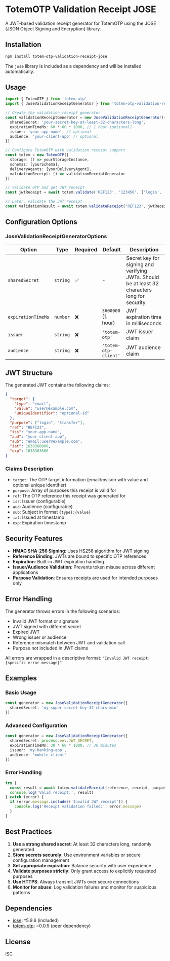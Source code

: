 # TotemOTP Validation Receipt JOSE

A JWT-based validation receipt generator for TotemOTP using the JOSE (JSON Object Signing and Encryption) library.

## Installation

```bash
npm install totem-otp-validation-receipt-jose
```

The `jose` library is included as a dependency and will be installed automatically.

## Usage

```typescript
import { TotemOTP } from 'totem-otp'
import { JoseValidationReceiptGenerator } from 'totem-otp-validation-receipt-jose'

// Create the validation receipt generator
const validationReceiptGenerator = new JoseValidationReceiptGenerator({
  sharedSecret: 'your-secret-key-at-least-32-characters-long',
  expirationTimeMs: 60 * 60 * 1000, // 1 hour (optional)
  issuer: 'your-app-name', // optional
  audience: 'your-client-app' // optional
})

// Configure TotemOTP with validation receipt support
const totem = new TotemOTP({
  storage: () => yourStorageInstance,
  schemas: [yourSchema],
  deliveryAgents: [yourDeliveryAgent],
  validationReceipt: () => validationReceiptGenerator
})

// Validate OTP and get JWT receipt
const jwtReceipt = await totem.validate('REF123', '123456', ['login', 'transfer'])

// Later, validate the JWT receipt
const validationResult = await totem.validateReceipt('REF123', jwtReceipt, 'login')
```

## Configuration Options

### JoseValidationReceiptGeneratorOptions

| Option | Type | Required | Default | Description |
|--------|------|----------|---------|-------------|
| `sharedSecret` | `string` | ✅ | - | Secret key for signing and verifying JWTs. Should be at least 32 characters long for security |
| `expirationTimeMs` | `number` | ❌ | `3600000` (1 hour) | JWT expiration time in milliseconds |
| `issuer` | `string` | ❌ | `'totem-otp'` | JWT issuer claim |
| `audience` | `string` | ❌ | `'totem-otp-client'` | JWT audience claim |

## JWT Structure

The generated JWT contains the following claims:

```json
{
  "target": {
    "type": "email",
    "value": "user@example.com",
    "uniqueIdentifier": "optional-id"
  },
  "purpose": ["login", "transfer"],
  "ref": "REF123",
  "iss": "your-app-name",
  "aud": "your-client-app", 
  "sub": "email:user@example.com",
  "iat": 1638360000,
  "exp": 1638363600
}
```

### Claims Description

- `target`: The OTP target information (email/msisdn with value and optional unique identifier)
- `purpose`: Array of purposes this receipt is valid for
- `ref`: The OTP reference this receipt was generated for
- `iss`: Issuer (configurable)
- `aud`: Audience (configurable)
- `sub`: Subject in format `{type}:{value}`
- `iat`: Issued at timestamp
- `exp`: Expiration timestamp

## Security Features

- **HMAC SHA-256 Signing**: Uses HS256 algorithm for JWT signing
- **Reference Binding**: JWTs are bound to specific OTP references
- **Expiration**: Built-in JWT expiration handling
- **Issuer/Audience Validation**: Prevents token misuse across different applications
- **Purpose Validation**: Ensures receipts are used for intended purposes only

## Error Handling

The generator throws errors in the following scenarios:

- Invalid JWT format or signature
- JWT signed with different secret
- Expired JWT
- Wrong issuer or audience
- Reference mismatch between JWT and validation call
- Purpose not included in JWT claims

All errors are wrapped in a descriptive format: `"Invalid JWT receipt: {specific error message}"`

## Examples

### Basic Usage

```typescript
const generator = new JoseValidationReceiptGenerator({
  sharedSecret: 'my-super-secret-key-32-chars-min'
})
```

### Advanced Configuration

```typescript
const generator = new JoseValidationReceiptGenerator({
  sharedSecret: process.env.JWT_SECRET,
  expirationTimeMs: 30 * 60 * 1000, // 30 minutes
  issuer: 'my-banking-app',
  audience: 'mobile-client'
})
```

### Error Handling

```typescript
try {
  const result = await totem.validateReceipt(reference, receipt, purpose)
  console.log('Valid receipt:', result)
} catch (error) {
  if (error.message.includes('Invalid JWT receipt')) {
    console.log('Receipt validation failed:', error.message)
  }
}
```

## Best Practices

1. **Use a strong shared secret**: At least 32 characters long, randomly generated
2. **Store secrets securely**: Use environment variables or secure configuration management
3. **Set appropriate expiration**: Balance security with user experience
4. **Validate purposes strictly**: Only grant access to explicitly requested purposes
5. **Use HTTPS**: Always transmit JWTs over secure connections
6. **Monitor for abuse**: Log validation failures and monitor for suspicious patterns

## Dependencies

- [jose](https://github.com/panva/jose): ^5.9.6 (included)
- [totem-otp](../core): ~0.0.5 (peer dependency)

## License

ISC